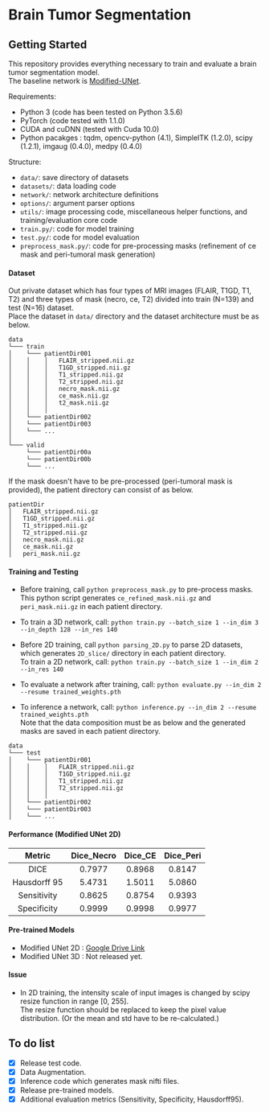 # Brain Tumor Segmentation

## Getting Started
This repository provides everything necessary to train and evaluate a brain tumor segmentation model.\
The baseline network is [Modified-UNet](https://github.com/pykao/Modified-3D-UNet-Pytorch).

Requirements:
- Python 3 (code has been tested on Python 3.5.6)
- PyTorch (code tested with 1.1.0)
- CUDA and cuDNN (tested with Cuda 10.0)
- Python pacakges : tqdm, opencv-python (4.1), SimpleITK (1.2.0), scipy (1.2.1), imgaug (0.4.0), medpy (0.4.0)

Structure:
- ```data/```: save directory of datasets
- ```datasets/```: data loading code
- ```network/```: network architecture definitions
- ```options/```: argument parser options
- ```utils/```: image processing code, miscellaneous helper functions, and training/evaluation core code
- ```train.py/```: code for model training
- ```test.py/```: code for model evaluation
- ```preprocess_mask.py/```: code for pre-processing masks (refinement of ce mask and peri-tumoral mask generation)

#### Dataset
Out private dataset which has four types of MRI images (FLAIR, T1GD, T1, T2) and three types of mask (necro, ce, T2) divided into train (N=139) and test (N=16) dataset.\
Place the dataset in ```data/``` directory and the dataset architecture must be as below.
```
data
└─── train
│    └─── patientDir001
│    │    │   FLAIR_stripped.nii.gz
│    │    │   T1GD_stripped.nii.gz
│    │    │   T1_stripped.nii.gz
│    │    │   T2_stripped.nii.gz
│    │    │   necro_mask.nii.gz
│    │    │   ce_mask.nii.gz
│    │    │   t2_mask.nii.gz
│    │    │
│    └─── patientDir002
│    └─── patientDir003
│    └─── ...
│
└─── valid
     └─── patientDir00a
     └─── patientDir00b
     └─── ...
```

If the mask doesn't have to be pre-processed (peri-tumoral mask is provided), the patient directory can consist of as below.
```
patientDir
│   FLAIR_stripped.nii.gz
│   T1GD_stripped.nii.gz
│   T1_stripped.nii.gz
│   T2_stripped.nii.gz
│   necro_mask.nii.gz
│   ce_mask.nii.gz
│   peri_mask.nii.gz
```

#### Training and Testing
- Before training, call ```python preprocess_mask.py``` to pre-process masks.\
This python script generates ```ce_refined_mask.nii.gz``` and ```peri_mask.nii.gz``` in each patient directory.

- To train a 3D network, call:
```python train.py --batch_size 1 --in_dim 3 --in_depth 128 --in_res 140```

- Before 2D training, call ```python parsing_2D.py``` to parse 2D datasets, which generates ```2D_slice/``` directory in each patient directory.\
To train a 2D network, call: ```python train.py --batch_size 1 --in_dim 2 --in_res 140```

- To evaluate a network after training, call: ```python evaluate.py --in_dim 2 --resume trained_weights.pth```

- To inference a network, call: ```python inference.py --in_dim 2 --resume trained_weights.pth```\
Note that the data composition must be as below and the generated masks are saved in each patient directory.
```
data
└─── test
│    └─── patientDir001
│    │    │   FLAIR_stripped.nii.gz
│    │    │   T1GD_stripped.nii.gz
│    │    │   T1_stripped.nii.gz
│    │    │   T2_stripped.nii.gz
│    │    │
│    └─── patientDir002
│    └─── patientDir003
│    └─── ...
```

#### Performance (Modified UNet 2D)
|    Metric    | Dice_Necro | Dice_CE | Dice_Peri |
| :----------: | :--------: | :-----: | :-------: |
|     DICE     |   0.7977   |  0.8968 |   0.8147  |
| Hausdorff 95 |   5.4731   |  1.5011 |   5.0860  |
|  Sensitivity |   0.8625   |  0.8754 |   0.9393  |
|  Specificity |   0.9999   |  0.9998 |   0.9977  |

#### Pre-trained Models
- Modified UNet 2D : [Google Drive Link](https://drive.google.com/file/d/19xUNCYensxN_9sxOZ2XanzeD0feTRJ0p/view?usp=sharing)
- Modified UNet 3D : Not released yet.

#### Issue
- In 2D training, the intensity scale of input images is changed by scipy resize function in range [0, 255].\
The resize function should be replaced to keep the pixel value distribution. (Or the mean and std have to be re-calculated.)

## To do list
- [x] Release test code.
- [x] Data Augmentation.
- [x] Inference code which generates mask nifti files.
- [x] Release pre-trained models.
- [X] Additional evaluation metrics (Sensitivity, Specificity, Hausdorff95).